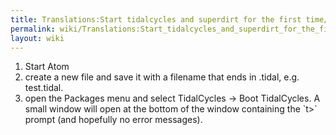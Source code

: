 ```yaml
---
title: Translations:Start tidalcycles and superdirt for the first time/40/en
permalink: wiki/Translations:Start_tidalcycles_and_superdirt_for_the_first_time/40/en/
layout: wiki
---
```


1.  Start Atom
2.  create a new file and save it with a filename that ends in .tidal,
    e.g. test.tidal.
3.  open the Packages menu and select TidalCycles -&gt; Boot
    TidalCycles. A small window will open at the bottom of the window
    containing the \`t&gt;\` prompt (and hopefully no error messages).
